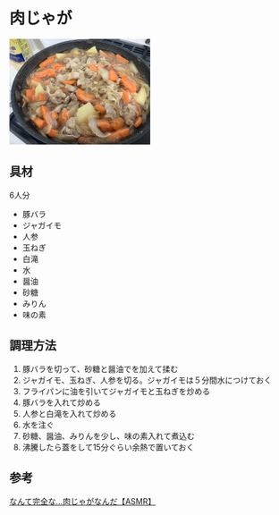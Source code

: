 # 肉じゃが

<img src="../images/肉じゃが.jpg" width="50%" alt="肉じゃが" />

## 具材

6人分

- 豚バラ
- ジャガイモ
- 人参
- 玉ねぎ
- 白滝
- 水
- 醤油
- 砂糖
- みりん
- 味の素

## 調理方法

1. 豚バラを切って、砂糖と醤油でを加えて揉む
2. ジャガイモ、玉ねぎ、人参を切る。ジャガイモは５分間水につけておく
3. フライパンに油を引いてジャガイモと玉ねぎを炒める
4. 豚バラを入れて炒める
5. 人参と白滝を入れて炒める
6. 水を注ぐ
7. 砂糖、醤油、みりんを少し、味の素入れて煮込む
8. 沸騰したら蓋をして15分ぐらい余熱で置いておく

## 参考

[なんて完全な…肉じゃがなんだ【ASMR】](https://youtube.com/shorts/7fClf2ja4gc?si=VWKknmnEaXGkSaGb)

